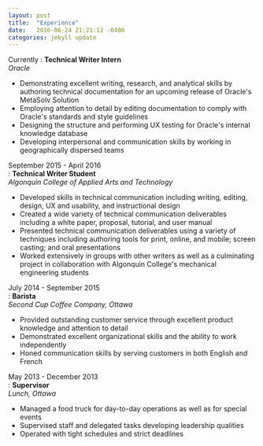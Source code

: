 ```yaml
---
layout: post
title:  "Experience"
date:   2016-06-24 21:21:12 -0400
categories: jekyll update
---
```


Currently
:   **Technical Writer Intern**     
*Oracle*   

* Demonstrating excellent writing, research, and analytical skills by authoring technical documentation for an upcoming release of Oracle's MetaSolv Solution   
* Employing attention to detail by editing documentation to comply with Oracle's standards and style guidelines  
* Designing the structure and performing UX testing for Oracle's internal knowledge database   
* Developing interpersonal and communication skills by working in geographically dispersed teams        


September 2015 - April 2016  
:   **Technical Writer Student**   
*Algonquin College of Applied Arts and Technology*  

* Developed skills in technical communication including writing, editing, design, UX and usability, and instructional design  
* Created a wide variety of technical communication deliverables including a white paper, proposal, tutorial, and user manual  
* Presented technical communication deliverables using a variety of techniques including authoring tools for print, online, and mobile; screen casting; and oral presentations  
* Worked extensively in groups with other writers as well as a culminating project in collaboration with Algonquin College's mechanical engineering students  


July 2014 - September 2015    
:   **Barista**   
*Second Cup Coffee Company, Ottawa*   

* Provided outstanding customer service through excellent product knowledge and attention to detail   
* Demonstrated excellent organizational skills and the ability to work independently   
* Honed communication skills by serving customers in both English and French   


May 2013 - December 2013  
:   **Supervisor**    
*Lunch, Ottawa*  

* Managed a food truck for day-to-day operations as well as for special events  
* Supervised staff and delegated tasks developing leadership qualities  
* Operated with tight schedules and strict deadlines  

